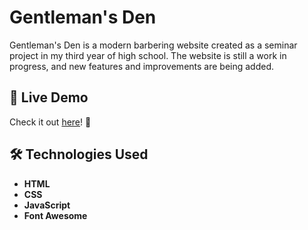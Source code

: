 # Gentleman's Den

Gentleman's Den is a modern barbering website created as a seminar project in my third year of high school. The website is still a work in progress, and new features and improvements are being added.

## 🔗 Live Demo  
Check it out [here](https://kovarkrystof.github.io/gentlemens-den/)! 👀  

## 🛠 Technologies Used  
- **HTML**  
- **CSS**  
- **JavaScript**
- **Font Awesome**
